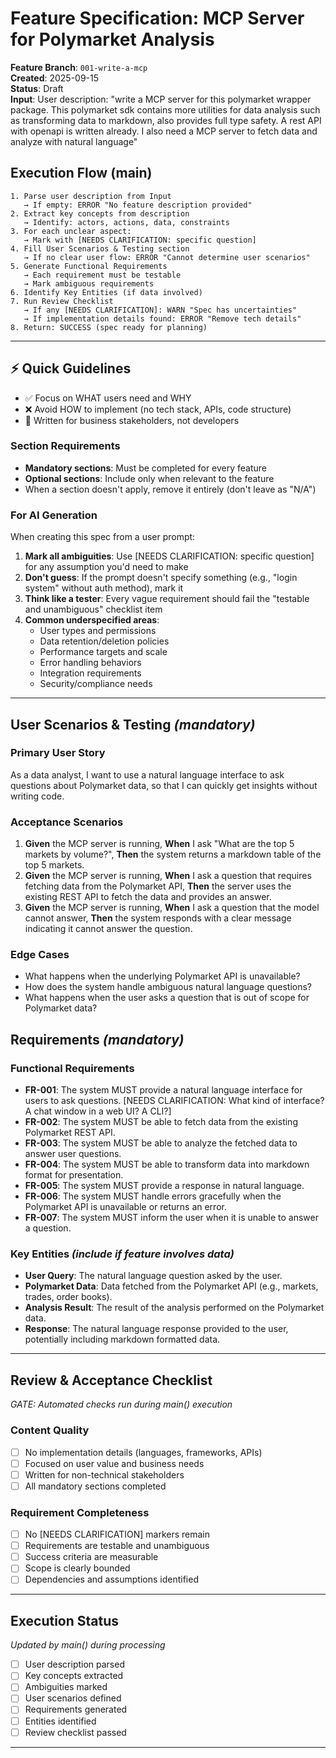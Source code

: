 # Feature Specification: MCP Server for Polymarket Analysis

**Feature Branch**: `001-write-a-mcp`  
**Created**: 2025-09-15  
**Status**: Draft  
**Input**: User description: "write a MCP server for this polymarket wrapper package. This polymarket sdk contains more utilities for data analysis such as transforming data to markdown, also provides full type safety. A rest API with openapi is written already. I also need a MCP server to fetch data and analyze with natural language"

## Execution Flow (main)
```
1. Parse user description from Input
   → If empty: ERROR "No feature description provided"
2. Extract key concepts from description
   → Identify: actors, actions, data, constraints
3. For each unclear aspect:
   → Mark with [NEEDS CLARIFICATION: specific question]
4. Fill User Scenarios & Testing section
   → If no clear user flow: ERROR "Cannot determine user scenarios"
5. Generate Functional Requirements
   → Each requirement must be testable
   → Mark ambiguous requirements
6. Identify Key Entities (if data involved)
7. Run Review Checklist
   → If any [NEEDS CLARIFICATION]: WARN "Spec has uncertainties"
   → If implementation details found: ERROR "Remove tech details"
8. Return: SUCCESS (spec ready for planning)
```

---

## ⚡ Quick Guidelines
- ✅ Focus on WHAT users need and WHY
- ❌ Avoid HOW to implement (no tech stack, APIs, code structure)
- 👥 Written for business stakeholders, not developers

### Section Requirements
- **Mandatory sections**: Must be completed for every feature
- **Optional sections**: Include only when relevant to the feature
- When a section doesn't apply, remove it entirely (don't leave as "N/A")

### For AI Generation
When creating this spec from a user prompt:
1. **Mark all ambiguities**: Use [NEEDS CLARIFICATION: specific question] for any assumption you'd need to make
2. **Don't guess**: If the prompt doesn't specify something (e.g., "login system" without auth method), mark it
3. **Think like a tester**: Every vague requirement should fail the "testable and unambiguous" checklist item
4. **Common underspecified areas**:
   - User types and permissions
   - Data retention/deletion policies  
   - Performance targets and scale
   - Error handling behaviors
   - Integration requirements
   - Security/compliance needs

---

## User Scenarios & Testing *(mandatory)*

### Primary User Story
As a data analyst, I want to use a natural language interface to ask questions about Polymarket data, so that I can quickly get insights without writing code.

### Acceptance Scenarios
1. **Given** the MCP server is running, **When** I ask "What are the top 5 markets by volume?", **Then** the system returns a markdown table of the top 5 markets.
2. **Given** the MCP server is running, **When** I ask a question that requires fetching data from the Polymarket API, **Then** the server uses the existing REST API to fetch the data and provides an answer.
3. **Given** the MCP server is running, **When** I ask a question that the model cannot answer, **Then** the system responds with a clear message indicating it cannot answer the question.

### Edge Cases
- What happens when the underlying Polymarket API is unavailable?
- How does the system handle ambiguous natural language questions?
- What happens when the user asks a question that is out of scope for Polymarket data?

## Requirements *(mandatory)*

### Functional Requirements
- **FR-001**: The system MUST provide a natural language interface for users to ask questions. [NEEDS CLARIFICATION: What kind of interface? A chat window in a web UI? A CLI?]
- **FR-002**: The system MUST be able to fetch data from the existing Polymarket REST API.
- **FR-003**: The system MUST be able to analyze the fetched data to answer user questions.
- **FR-004**: The system MUST be able to transform data into markdown format for presentation.
- **FR-005**: The system MUST provide a response in natural language.
- **FR-006**: The system MUST handle errors gracefully when the Polymarket API is unavailable or returns an error.
- **FR-007**: The system MUST inform the user when it is unable to answer a question.

### Key Entities *(include if feature involves data)*
- **User Query**: The natural language question asked by the user.
- **Polymarket Data**: Data fetched from the Polymarket API (e.g., markets, trades, order books).
- **Analysis Result**: The result of the analysis performed on the Polymarket data.
- **Response**: The natural language response provided to the user, potentially including markdown formatted data.

---

## Review & Acceptance Checklist
*GATE: Automated checks run during main() execution*

### Content Quality
- [ ] No implementation details (languages, frameworks, APIs)
- [ ] Focused on user value and business needs
- [ ] Written for non-technical stakeholders
- [ ] All mandatory sections completed

### Requirement Completeness
- [ ] No [NEEDS CLARIFICATION] markers remain
- [ ] Requirements are testable and unambiguous  
- [ ] Success criteria are measurable
- [ ] Scope is clearly bounded
- [ ] Dependencies and assumptions identified

---

## Execution Status
*Updated by main() during processing*

- [ ] User description parsed
- [ ] Key concepts extracted
- [ ] Ambiguities marked
- [ ] User scenarios defined
- [ ] Requirements generated
- [ ] Entities identified
- [ ] Review checklist passed

---
